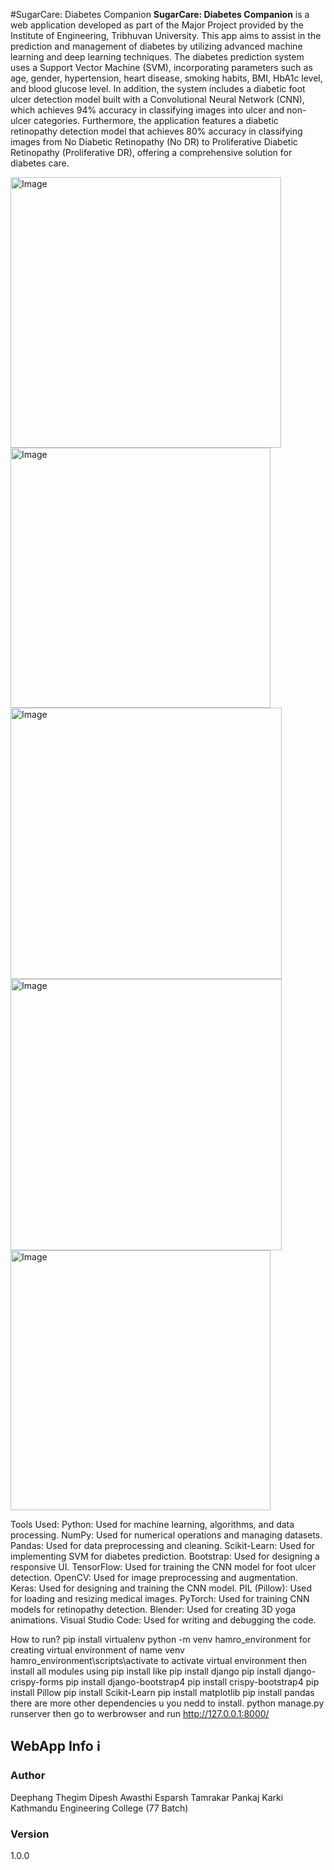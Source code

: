 #SugarCare: Diabetes Companion
**SugarCare: Diabetes Companion** is a web application developed as part of the Major Project provided by the Institute of Engineering, Tribhuvan University. This app aims to assist in the prediction 
and management of diabetes by utilizing advanced machine learning and deep learning techniques. The diabetes prediction system uses a Support Vector Machine (SVM), incorporating parameters such as age, 
gender, hypertension, heart disease, smoking habits, BMI, HbA1c level, and blood glucose level. In addition, the system includes a diabetic foot ulcer detection model built with a Convolutional Neural 
Network (CNN), which achieves 94% accuracy in classifying images into ulcer and non-ulcer categories. Furthermore, the application features a diabetic retinopathy detection model that achieves 80% accuracy 
in classifying images from No Diabetic Retinopathy (No DR) to Proliferative Diabetic Retinopathy (Proliferative DR), offering a comprehensive solution for diabetes care.

<img width="433" alt="Image" src="https://github.com/user-attachments/assets/ae429843-fd69-4343-9ef7-a8fb36b1aa6f" />
<img width="416" alt="Image" src="https://github.com/user-attachments/assets/05e84b4d-a578-4f81-a0d8-71108e8782ab" />
<img width="434" alt="Image" src="https://github.com/user-attachments/assets/cfda566d-ebf8-46f7-b40c-85fc499447c3" />
<img width="434" alt="Image" src="https://github.com/user-attachments/assets/98dafe5b-7a5e-462f-9fc4-c752d3d28c3b" />
<img width="416" alt="Image" src="https://github.com/user-attachments/assets/a874b359-c8e6-40fd-a8f4-c740a28bf8c2" />


Tools Used: 
Python: Used for machine learning, algorithms, and data processing.
NumPy: Used for numerical operations and managing datasets.
Pandas: Used for data preprocessing and cleaning.
Scikit-Learn: Used for implementing SVM for diabetes prediction.
Bootstrap: Used for designing a responsive UI.
TensorFlow: Used for training the CNN model for foot ulcer detection.
OpenCV: Used for image preprocessing and augmentation.
Keras: Used for designing and training the CNN model.
PIL (Pillow): Used for loading and resizing medical images.
PyTorch: Used for training CNN models for retinopathy detection.
Blender: Used for creating 3D yoga animations.
Visual Studio Code: Used for writing and debugging the code.

How to run?
pip install virtualenv
python -m venv hamro_environment        for creating virtual environment of name venv
hamro_environment\scripts\activate           to activate virtual environment
then install all modules using pip install 
like 
pip install django
pip install django-crispy-forms
pip install django-bootstrap4
pip install crispy-bootstrap4
pip install Pillow
pip install Scikit-Learn
pip install matplotlib
pip install pandas
there are more other dependencies u you nedd to install.
python manage.py runserver
then go to werbrowser and run
http://127.0.0.1:8000/

## WebApp Info ℹ️

### Author

Deephang Thegim
Dipesh Awasthi
Esparsh Tamrakar
Pankaj Karki
Kathmandu Engineering College (77 Batch)
### Version

1.0.0
